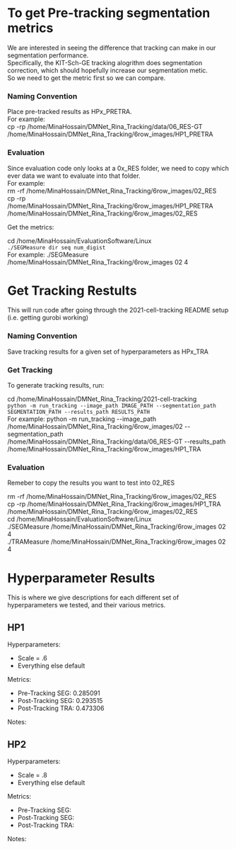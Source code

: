 # To get Pre-tracking segmentation metrics

We are interested in seeing the difference that tracking can make in our segmentation performance.  
Specifically, the KIT-Sch-GE tracking alogrithm does segmentation correction, which should hopefully increase our segmentation metic.  
So we need to get the metric first so we can compare.

### Naming Convention

Place pre-tracked results as HPx_PRETRA.  
For example:  
cp -rp /home/MinaHossain/DMNet_Rina_Tracking/data/06_RES-GT /home/MinaHossain/DMNet_Rina_Tracking/6row_images/HP1_PRETRA

### Evaluation

Since evaluation code only looks at a 0x_RES folder, we need to copy which ever data we want to evaluate into that folder.  
For example:  
rm -rf /home/MinaHossain/DMNet_Rina_Tracking/6row_images/02_RES  
cp -rp /home/MinaHossain/DMNet_Rina_Tracking/6row_images/HP1_PRETRA /home/MinaHossain/DMNet_Rina_Tracking/6row_images/02_RES  

Get the metrics:  

cd /home/MinaHossain/EvaluationSoftware/Linux  
`./SEGMeasure dir seq num_digist`  
For example:
./SEGMeasure /home/MinaHossain/DMNet_Rina_Tracking/6row_images 02 4







# Get Tracking Restults

This will run code after going through the 2021-cell-tracking README setup (i.e. getting gurobi working)

### Naming Convention

Save tracking results for a given set of hyperparameters as HPx_TRA

### Get Tracking

To generate tracking results, run:  

cd /home/MinaHossain/DMNet_Rina_Tracking/2021-cell-tracking  
`python -m run_tracking --image_path IMAGE_PATH --segmentation_path SEGMENTATION_PATH --results_path RESULTS_PATH`  
For example: 
python -m run_tracking --image_path /home/MinaHossain/DMNet_Rina_Tracking/6row_images/02 --segmentation_path /home/MinaHossain/DMNet_Rina_Tracking/data/06_RES-GT --results_path /home/MinaHossain/DMNet_Rina_Tracking/6row_images/HP1_TRA

### Evaluation

Remeber to copy the results you want to test into 02_RES

rm -rf /home/MinaHossain/DMNet_Rina_Tracking/6row_images/02_RES   
cp -rp /home/MinaHossain/DMNet_Rina_Tracking/6row_images/HP1_TRA /home/MinaHossain/DMNet_Rina_Tracking/6row_images/02_RES  
cd /home/MinaHossain/EvaluationSoftware/Linux  
./SEGMeasure /home/MinaHossain/DMNet_Rina_Tracking/6row_images 02 4  
./TRAMeasure /home/MinaHossain/DMNet_Rina_Tracking/6row_images 02 4  







# Hyperparameter Results

This is where we give descriptions for each different set of hyperparameters we tested, and their various metrics.

## HP1

Hyperparameters:  
* Scale = .6
* Everything else default

Metrics:  
* Pre-Tracking  SEG: 0.285091
* Post-Tracking SEG: 0.293515
* Post-Tracking TRA: 0.473306

Notes:  

## HP2

Hyperparameters:  
* Scale = .8
* Everything else default

Metrics:  
* Pre-Tracking  SEG: 
* Post-Tracking SEG: 
* Post-Tracking TRA: 

Notes:  

